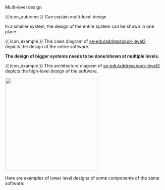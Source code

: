 <span id="title">Multi-level design</span>

<span id="prereqs"></span>

<span id="outcomes">{{ icon_outcome }} Can explain multi-level design</span>

<div id="body">

In a smaller system, the design of the entire system can be shown in one place.

<div v-closeable alt="single-level design example">

<box>

{{ icon_example }} This class diagram of [se-edu/addressbook-level2](https://se-education.org/addressbook-level2) depicts the design of the entire software.

<pic src="https://se-education.org/addressbook-level2/images/mainClassDiagram.png" width="600" />

</box>

</div>

**The design of bigger systems needs to be done/shown at multiple levels.**

<div v-closeable alt="multi-level design example">

<box>

{{ icon_example }} This architecture diagram of [se-edu/addressbook-level3](https://se-education.org/addressbook-level3) depicts the high-level design of the software.

<img src="https://se-education.org/addressbook-level3/images/ArchitectureDiagram.png" width="300" />

Here are examples of lower level designs of some components of the same software:

<tabs> 
  <tab header="UI">

<pic src="https://se-edu.github.io/addressbook-level3/images/UiClassDiagram.png" width="700" />

  </tab>
  <tab header="Logic">

<pic src="https://se-edu.github.io/addressbook-level3/images/LogicClassDiagram.png" width="800" />

  </tab>
  <tab header="Storage">

<pic src="https://se-edu.github.io/addressbook-level3/images/StorageClassDiagram.png" width="700" />

  </tab>
</tabs>

</box>

</div>

</div>

<div id="extras">
</div>
